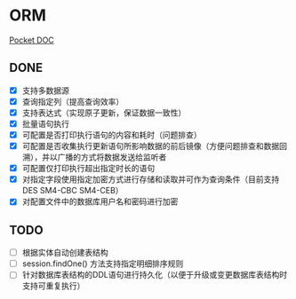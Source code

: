 # ORM 
[Pocket DOC](pages/pocket-doc)
## DONE
- [x] 支持多数据源 
- [x] 查询指定列（提高查询效率） 
- [x] 支持表达式（实现原子更新，保证数据一致性） 
- [x] 批量语句执行
- [x] 可配置是否打印执行语句的内容和耗时（问题排查） 
- [x] 可配置是否收集执行更新语句所影响数据的前后镜像（方便问题排查和数据回溯），并以广播的方式将数据发送给监听者
- [x] 可配置仅打印执行超出指定时长的语句
- [x] 对指定字段使用指定加密方式进行存储和读取并可作为查询条件（目前支持 DES SM4-CBC SM4-CEB）
- [x] 对配置文件中的数据库用户名和密码进行加密
## TODO
- [ ] 根据实体自动创建表结构
- [ ] session.findOne() 方法支持指定明细排序规则
- [ ] 针对数据库表结构的DDL语句进行持久化（以便于升级或变更数据库表结构时支持可重复执行）
